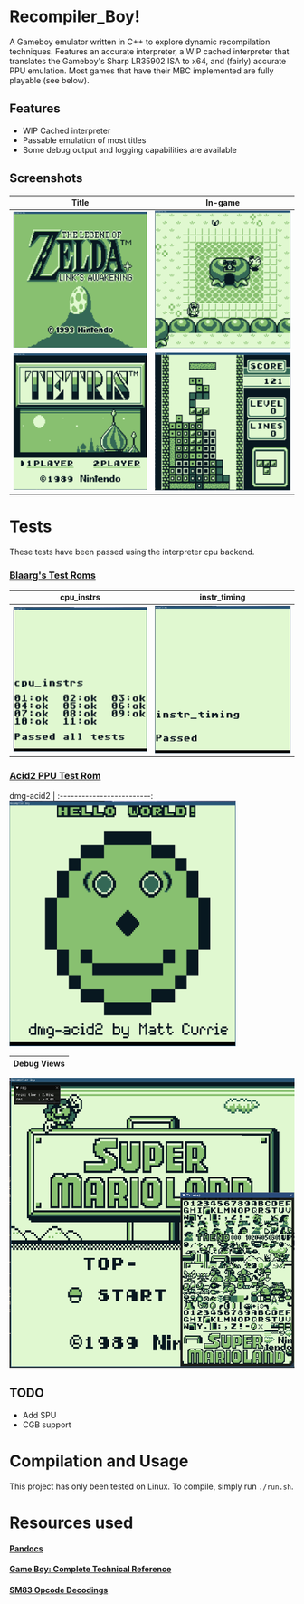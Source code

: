 # Recompiler_Boy!
A Gameboy emulator written in C++ to explore dynamic recompilation techniques. Features an accurate interpreter, 
a WIP cached interpreter that translates the Gameboy's Sharp LR35902 ISA to x64, 
and (fairly) accurate PPU emulation. Most games that have their MBC implemented are fully 
playable (see below).

## Features
- WIP Cached interpreter
- Passable emulation of most titles
- Some debug output and logging capabilities are available
 
## Screenshots

Title | In-game
:-------------------------:|:-------------------------:
<img src="./images/LoZ.png" width="400"> | <img src="./images/LoZ_ingame.png" width="400">
<img src="./images/Tetris.png" width="400"> | <img src="./images/Tetris_ingame.png" width="400">

# Tests
These tests have been passed using the interpreter cpu backend.

### [Blaarg's Test Roms](https://github.com/retrio/gb-test-roms)
cpu_instrs | instr_timing
:-------------------------:|:-------------------------:
<img src="./images/cpu_instrs.png" width="400"> | <img src="./images/instr_timing.png" width="400">

### [Acid2 PPU Test Rom](https://github.com/mattcurrie/dmg-acid2)
dmg-acid2 |
:-------------------------:
<img src="./images/acid2.png" width="400">

Debug Views |
:-------------------------:|
<img src="./images/debug.png" width="828">

## TODO
- Add SPU
- CGB support

# Compilation and Usage

This project has only been tested on Linux. To compile, simply run `./run.sh`.


# Resources used

#### [Pandocs](https://gbdev.io/pandocs/)
#### [Game Boy: Complete Technical Reference](https://gekkio.fi/files/gb-docs/gbctr.pdf)
#### [SM83 Opcode Decodings](https://cdn.discordapp.com/attachments/465586075830845475/742438340078469150/SM83_decoding.pdf)
